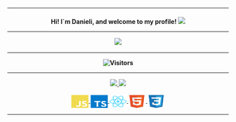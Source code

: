 
<hr>
<h4 align="center">
Hi! I´m Danieli, and welcome to my profile! <img src="https://media.giphy.com/media/hvRJCLFzcasrR4ia7z/giphy.gif" width="25px">

<hr>
 



 
<div> 
 <div align="center">
  
  <a href="https://www.linkedin.com/in/danieliamaral" target="_blank"><img src="https://img.shields.io/badge/-LinkedIn-%230077B5?style=for-the-badge&logo=linkedin&logoColor=white" target="_blank"></a> 
</div>
  <hr>

 ![Visitors](https://visitor-badge.glitch.me/badge?page_id=danieliamaral&left_color=green&right_color=red)

 
 <hr>
 
 <div>
<div align="center">
  <a href="https://github.com/danieliamaral">
  <img height="180em" src="https://github-readme-stats.vercel.app/api?username=danieliamaral&show_icons=true&theme=dracula&include_all_commits=true&count_private=true"/>
  <img height="180em" src="https://github-readme-stats.vercel.app/api/top-langs/?username=danieliamaral&layout=compact&langs_count=7&theme=dracula"/>
</div>
  
 
  
<div align="center"><br>
  <img align="center" alt="techjuliana-Js" height="30" width="40" src="https://raw.githubusercontent.com/devicons/devicon/master/icons/javascript/javascript-plain.svg">
  <img align="center" alt="techjuliana-Ts" height="30" width="40" src="https://raw.githubusercontent.com/devicons/devicon/master/icons/typescript/typescript-plain.svg">
  <img align="center" alt="techjuliana-React" height="30" width="40" src="https://raw.githubusercontent.com/devicons/devicon/master/icons/react/react-original.svg">
  <img align="center" alt="techjuliana-HTML" height="30" width="40" src="https://raw.githubusercontent.com/devicons/devicon/master/icons/html5/html5-original.svg">
  <img align="center" alt="techjuliana-CSS" height="30" width="40" src="https://raw.githubusercontent.com/devicons/devicon/master/icons/css3/css3-original.svg">
 <hr>
